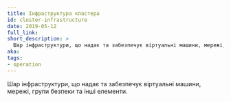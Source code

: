 ```yaml
---
title: Інфраструктура кластера
id: cluster-infrastructure
date: 2019-05-12
full_link:
short_description: >
  Шар інфраструктури, що надає та забезпечує віртуальні машини, мережі, групи безпеки та інші елементи.
aka:
tags:
- operation
---
```


Шар інфраструктури, що надає та забезпечує віртуальні машини, мережі, групи безпеки та інші елементи.

<!--more-->
